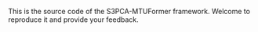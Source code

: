 This is the source code of the S3PCA-MTUFormer framework. Welcome to reproduce it and provide your feedback.
